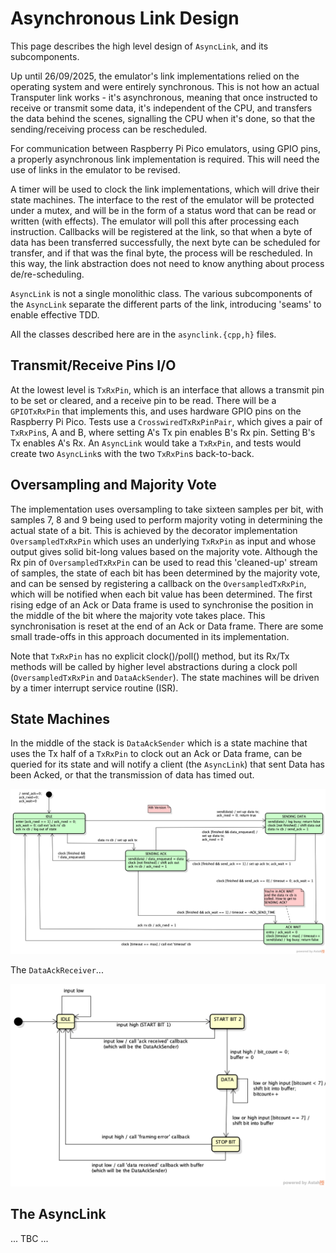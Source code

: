 # Asynchronous Link Design
This page describes the high level design of `AsyncLink`, and its subcomponents. 

Up until 26/09/2025, the emulator's
link implementations relied on the operating system and were entirely synchronous. This is not how an actual Transputer
link works - it's asynchronous, meaning that once instructed to receive or transmit some data, it's independent of the
CPU, and transfers the data behind the scenes, signalling the CPU when it's done, so that the sending/receiving
process can be rescheduled.

For communication between Raspberry Pi Pico emulators, using GPIO pins, a properly asynchronous link implementation is
required. This will need the use of links in the emulator to be revised. 

A timer will be used to clock the link
implementations, which will drive their state machines. The interface to the rest of the emulator will be protected
under a mutex, and will be in the form of a status word that can be read or written (with effects). The emulator will
poll this after processing each instruction. Callbacks will be registered at the link, so that when a byte of data has
been transferred successfully, the next byte can be scheduled for transfer, and if that was the final byte, the process
will be rescheduled. In this way, the link abstraction does not need to know anything about process de/re-scheduling.

`AsyncLink` is not a single monolithic class. The various subcomponents of the `AsyncLink` separate the different
parts of the link, introducing 'seams' to enable effective TDD. 

All the classes described here are in the `asynclink.{cpp,h}` files.

## Transmit/Receive Pins I/O

At the lowest level is `TxRxPin`, which is an interface that allows a transmit pin to be set or cleared, and a receive
pin to be read. There will be a `GPIOTxRxPin` that implements this, and uses hardware GPIO pins on the Raspberry Pi
Pico. Tests use a `CrosswiredTxRxPinPair`, which gives a pair of `TxRxPin`s, A and B, where setting A's Tx pin enables
B's Rx pin. Setting B's Tx enables A's Rx. An `AsyncLink` would take a `TxRxPin`, and tests would create two
`AsyncLink`s with the two `TxRxPin`s back-to-back.

## Oversampling and Majority Vote

The implementation uses oversampling to take sixteen samples per bit, with samples 7, 8 and 9 being used to perform majority
voting in determining the actual state of a bit. This is achieved by the decorator implementation `OversampledTxRxPin`
which uses an underlying `TxRxPin` as input and whose output gives solid bit-long values based on the majority vote.
Although the Rx pin of `OversampledTxRxPin` can be used to read this 'cleaned-up' stream of samples, the state of each
bit has been determined by the majority vote, and can be sensed by registering a callback on the `OversampledTxRxPin`,
which will be notified when each bit value has been determined. The first rising edge of an Ack or Data frame is used to
synchronise the position in the middle of the bit where the majority vote takes place. This synchronisation is reset at
the end of an Ack or Data frame.
There are some small trade-offs in this approach documented in its implementation. 

Note that `TxRxPin` has no explicit clock()/poll() method, but its Rx/Tx methods will be called by higher level
abstractions during a clock poll (`OversampledTxRxPin` and `DataAckSender`). The state machines will be driven by a
timer interrupt service routine (ISR).

## State Machines

In the middle of the stack is `DataAckSender` which is a state machine that uses the Tx half of a `TxRxPin` to clock
out an Ack or Data frame, can be queried for its state and will notify a client (the `AsyncLink`) that sent Data has
been Acked, or that the transmission of data has timed out.

![DataAckSender](DataAckSender.png)



The `DataAckReceiver`...

![DataAckReceiver](DataAckReceiver.png)

## The AsyncLink

... TBC ...
